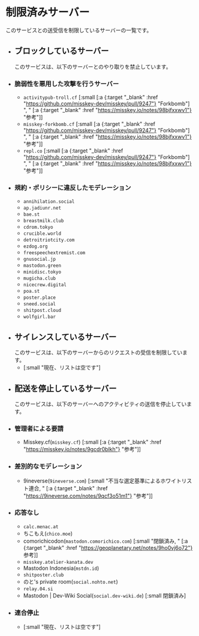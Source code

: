 # 制限済みサーバー
このサービスとの送受信を制限しているサーバーの一覧です。
- ## ブロックしているサーバー
  このサービスは、以下のサーバーとのやり取りを禁止しています。
- ### 脆弱性を悪用した攻撃を行うサーバー
	- `activitypub-troll.cf`
	  [:small [:a {:target "_blank" :href "https://github.com/misskey-dev/misskey/pull/9247"} "Forkbomb"] ", " [:a {:target "_blank" :href "https://misskey.io/notes/98bjfxxwv1"} "参考"]]
	- `misskey-forkbomb.cf`
	  [:small [:a {:target "_blank" :href "https://github.com/misskey-dev/misskey/pull/9247"} "Forkbomb"] ", " [:a {:target "_blank" :href "https://misskey.io/notes/98bjfxxwv1"} "参考"]]
	- `repl.co`
	  [:small [:a {:target "_blank" :href "https://github.com/misskey-dev/misskey/pull/9247"} "Forkbomb"] ", " [:a {:target "_blank" :href "https://misskey.io/notes/98bjfxxwv1"} "参考"]]
- ### 規約・ポリシーに違反したモデレーション
	- `annihilation.social`
	- `ap.jadiunr.net`
	- `bae.st`
	- `breastmilk.club`
	- `cdrom.tokyo`
	- `crucible.world`
	- `detroitriotcity.com`
	- `ezdog.org`
	- `freespeechextremist.com`
	- `gnusocial.jp`
	- `mastodon.green`
	- `minidisc.tokyo`
	- `mugicha.club`
	- `nicecrew.digital`
	- `poa.st`
	- `poster.place`
	- `sneed.social`
	- `shitpost.cloud`
	- `wolfgirl.bar`
- ## サイレンスしているサーバー
  このサービスは、以下のサーバーからのリクエストの受信を制限しています。
	- [:small "現在、リストは空です"]
- ## 配送を停止しているサーバー
  このサービスは、以下のサーバーへのアクティビティの送信を停止しています。
- ### 管理者による要請
	- Misskey.cf(`misskey.cf`)
	  [:small [:a {:target "_blank" :href "https://misskey.io/notes/9gcdr0blkh"} "参考"]]
- ### 差別的なモデレーション
	- 9ineverse(`9ineverse.com`)
	  [:small "不当な選定基準によるホワイトリスト連合, " [:a {:target "_blank" :href "https://9ineverse.com/notes/9qcf3o51m1"} "参考"]]
- ### 応答なし
	- `calc.menac.at`
	- ちこもえ(`chico.moe`)
	- comorichicodon(`mastodon.comorichico.com`)
	  [:small "閉鎖済み, " [:a {:target "_blank" :href "https://geoplanetary.net/notes/9ho0vj6o72"} 参考]]
	- `misskey.atelier-kanata.dev`
	- Mastodon Indonesia(`mstdn.id`)
	- `shitposter.club`
	- のと's private room(`social.nohto.net`)
	- `relay.04.si`
	- Mastodon | Dev-Wiki Social(`social.dev-wiki.de`)
	  [:small 閉鎖済み]
- ### 連合停止
	- [:small "現在、リストは空です"]
